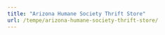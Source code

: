 ```yaml
---
title: "Arizona Humane Society Thrift Store"
url: /tempe/arizona-humane-society-thrift-store/
---
```

